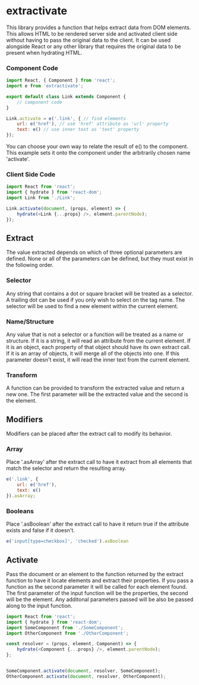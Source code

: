 # extractivate
This library provides a function that helps extract data from DOM elements. This allows HTML to be rendered server side and activated client side without having to pass the original data to the client. It can be used alongside React or any other library that requires the original data to be present when hydrating HTML.

### Component Code

```js
import React, { Component } from 'react';
import e from 'extractivate';

export default class Link extends Component {
    // component code
}

Link.activate = e('.link', { // find elements
    url: e('href'), // use 'href' attribute as 'url' property
    text: e() // use inner text as 'text' property
});
```

You can choose your own way to relate the result of e() to the component. This example sets it onto the component under the arbitrarily chosen name 'activate'.

### Client Side Code

```js
import React from 'react';
import { hydrate } from 'react-dom';
import Link from './Link';

Link.activate(document, (props, element) => {
    hydrate(<Link {...props} />, element.parentNode);
});
```

## Extract
The value extracted depends on which of three optional parameters are defined. None or all of the parameters can be defined, but they must exist in the following order.

### Selector
Any string that contains a dot or square bracket will be treated as a selector. A trailing dot can be used if you only wish to select on the tag name. The selector will be used to find a new element within the current element.

### Name/Structure
Any value that is not a selector or a function will be treated as a name or structure. If it is a string, it will read an attribute from the current element. If it is an object, each property of that object should have its own extract call. If it is an array of objects, it will merge all of the objects into one. If this parameter doesn't exist, it will read the inner text from the current element.

### Transform
A function can be provided to transform the extracted value and return a new one. The first parameter will be the extracted value and the second is the element.

## Modifiers
Modifiers can be placed after the extract call to modify its behavior.

### Array
Place '.asArray' after the extract call to have it extract from all elements that match the selector and return the resulting array.

```js
e('.link', {
    url: e('href'),
    text: e()
}).asArray;
```

### Booleans
Place '.asBoolean' after the extract call to have it return true if the attribute exists and false if it doesn't.

```js
e('input[type=checkbox]', 'checked').asBoolean
```

## Activate
Pass the document or an element to the function returned by the extract function to have it locate elements and extract their properties. If you pass a function as the second parameter it will be called for each element found. The first parameter of the input function will be the properties, the second will be the element. Any additonal parameters passed will be also be passed along to the input function.

```js
import React from 'react';
import { hydrate } from 'react-dom';
import SomeComponent from './SomeComponent';
import OtherComponent from './OtherComponent';

const resolver = (props, element, Component) => {
	hydrate(<Component {...props} />, element.parentNode);
};


SomeComponent.activate(document, resolver, SomeComponent);
OtherComponent.activate(document, resolver, OtherComponent);
```
